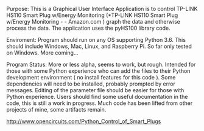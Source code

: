 Purpose: This is a Graphical User Interface Application is to control TP-LINK HS110 Smart Plug w/Energy Monitoring (*TP-LINK HS110 Smart Plug w/Energy Monitoring - - Amazon.com ) graph the data and otherwise process the data. The application uses the pyHS100 library code.

Enviroment: Program should run on any OS supporting Python 3.6.  This should include Windows, Mac, Linux, and Raspberry Pi.  So far only tested on Windows.  More coming... 

Program Status: More or less alpha, seems to work, but rough. Intended for those with some Python experience who can add the files to their Python development environment ( no install features for this code ). Some dependencies will need to be installed, probably prompted by error messages. Editing of the parameter file should be easier for those with Python experience. Users should find some useful documentation in the code, this is still a work in progress. Much code has been lifted from other projects of mine, some artifacts remain.

http://www.opencircuits.com/Python_Control_of_Smart_Plugs
